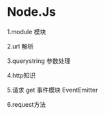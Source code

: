 # Node.Js

1.module 模块

2.url 解析

3.querystring 参数处理

4.http知识

5.请求 get 事件模块 EventEmitter

6.request方法